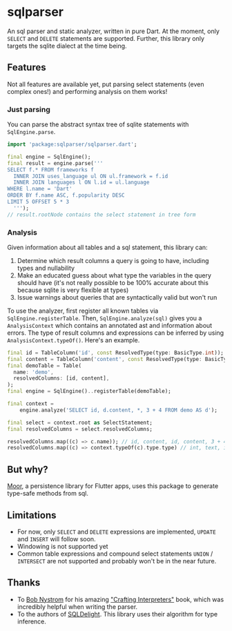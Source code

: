 # sqlparser

An sql parser and static analyzer, written in pure Dart. At the moment, only `SELECT` and `DELETE`
statements are supported. Further, this library only targets the sqlite dialect at the time being.

## Features
Not all features are available yet, put parsing select statements (even complex ones!) and
performing analysis on them works!

### Just parsing
You can parse the abstract syntax tree of sqlite statements with `SqlEngine.parse`.
```dart
import 'package:sqlparser/sqlparser.dart';

final engine = SqlEngine();
final result = engine.parse('''
SELECT f.* FROM frameworks f
  INNER JOIN uses_language ul ON ul.framework = f.id
  INNER JOIN languages l ON l.id = ul.language
WHERE l.name = 'Dart'
ORDER BY f.name ASC, f.popularity DESC
LIMIT 5 OFFSET 5 * 3
  ''');
// result.rootNode contains the select statement in tree form
```

### Analysis
Given information about all tables and a sql statement, this library can:

1. Determine which result columns a query is going to have, including types and nullability
2. Make an educated guess about what type the variables in the query should have (it's not really
   possible to be 100% accurate about this because sqlite is very flexible at types)
3. Issue warnings about queries that are syntactically valid but won't run

To use the analyzer, first register all known tables via `SqlEngine.registerTable`. Then,
`SqlEngine.analyze(sql)` gives you a `AnalysisContext` which contains an annotated ast and information
about errors. The type of result columns and expressions can be inferred by using 
`AnalysisContext.typeOf()`. Here's an example.

```dart 
final id = TableColumn('id', const ResolvedType(type: BasicType.int));
final content = TableColumn('content', const ResolvedType(type: BasicType.text));
final demoTable = Table(
  name: 'demo',
  resolvedColumns: [id, content],
);
final engine = SqlEngine()..registerTable(demoTable);

final context =
    engine.analyze('SELECT id, d.content, *, 3 + 4 FROM demo AS d');

final select = context.root as SelectStatement;
final resolvedColumns = select.resolvedColumns;

resolvedColumns.map((c) => c.name)); // id, content, id, content, 3 + 4
resolvedColumns.map((c) => context.typeOf(c).type.type) // int, text, int, text, int, int
```

## But why?
[Moor](https://pub.dev/packages/moor_flutter), a persistence library for Flutter apps, uses this
package to generate type-safe methods from sql.

## Limitations
- For now, only `SELECT` and `DELETE` expressions are implemented, `UPDATE` and `INSERT` will follow
  soon.
- Windowing is not supported yet
- Common table expressions and compound select statements `UNION` / `INTERSECT` are not supported
  and probably won't be in the near future.

## Thanks
- To [Bob Nystrom](https://github.com/munificent) for his amazing ["Crafting Interpreters"](https://craftinginterpreters.com/)
  book, which was incredibly helpful when writing the parser.
- To the authors of [SQLDelight](https://github.com/square/sqldelight). This library uses their algorithm
  for type inference.
